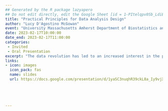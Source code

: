 ```yaml
---
## Generated by the R package lazyapero
## Do not edit directly, edit the Google Sheet [id = 1-PItelqpv0Sb_LdiEDqb8O3D_Roii5nVTL07IRVbRtA]
title: "Practical Principles for Data Analysis Design"
author: "Lucy D'Agostino McGowan"
event: "University Massachusetts Amherst Department of Biostatistics and Epidemiology Seminar Spring 2023"
date: 2023-02-17T10:00:00
date_end: 2023-02-17T11:00:00
categories:
 - Invited
 - Oral Presentation
excerpt: "The data revolution has led to an increased interest in the practice of data analysis. While much has been written about statistical thinking, a complementary form of thinking that appears in the practice of data analysis is design thinking – the problem-solving process to understand the people for whom a product is being designed. For a given problem, there can be significant or subtle differences in how a data analyst (or producer of a data analysis) constructs, creates, or designs a data analysis, including differences in the choice of methods, tooling, and workflow. These choices can affect the data analysis products themselves and the experience of the consumer of the data analysis. Therefore, the role of a producer can be thought of as designing the data analysis with a set of design principles. This talk will introduce six design principles for data analysis and describe how they can be mapped to data analyses in a quantitative and informative manner. We also provide empirical evidence of variation of these principles within and between producers of data analyses. This will hopefully provide guidance for future work in characterizing the data analytic process."
links:
- icon: images
  icon_pack: fas
  name: slides
  url: https://docs.google.com/presentation/d/1yaSC3nuqhR39ckL8a_Iy9vjXOqnJtIDWdhyU06iyz_4/





---
```

